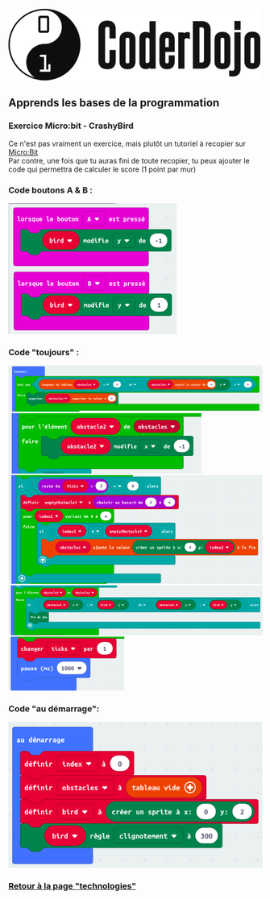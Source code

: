 ![Logo CoderDojo](./images/coderdojo-logo.png)

## Apprends les bases de la programmation

### Exercice Micro:bit - CrashyBird

Ce n'est pas vraiment un exercice, mais plutôt un tutoriel à recopier sur [Micro:Bit](https://makecode.microbit.org/#editor)<br/>
Par contre, une fois que tu auras fini de toute recopier, tu peux ajouter le code qui permettra de calculer le score (1 point par mur)

### Code boutons A & B :
![Screen du code des boutons A & B](./images/microbit/code-ab.png)

### Code "toujours" :
![Screen du code des boutons A & B](./images/microbit/code-1.png)
![Screen du code des boutons A & B](./images/microbit/code-2.png)
![Screen du code des boutons A & B](./images/microbit/code-3.png)
![Screen du code des boutons A & B](./images/microbit/code-4.png)
![Screen du code des boutons A & B](./images/microbit/code-5.png)


### Code "au démarrage":
![Screen du code "au démarrage"](./images/microbit/code-audemarrage.png)
### [Retour à la page "technologies"](https://github.com/PaulineRoppe/CoderDojo-Workshop/blob/master/technologies.md)

